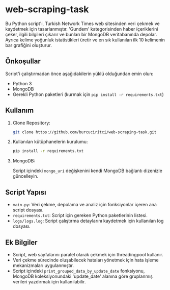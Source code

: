 # web-scraping-task

Bu Python script'i, Turkish Network Times web sitesinden veri çekmek ve kaydetmek için tasarlanmıştır. 'Gundem' kategorisinden haber içeriklerini çeker, ilgili bilgileri çıkarır ve bunları bir MongoDB veritabanında depolar. Ayrıca kelime yoğunluk istatistikleri üretir ve en sık kullanılan ilk 10 kelimenin bar grafiğini oluşturur.

## Önkoşullar

Script'i çalıştırmadan önce aşağıdakilerin yüklü olduğundan emin olun:

- Python 3
- MongoDB
- Gerekli Python paketleri (kurmak için `pip install -r requirements.txt`)

## Kullanım

1. Clone Repository:

    ```bash
    git clone https://github.com/burcuciritci/web-scraping-task.git
    ```

2. Kullanılan kütüphanelerin kurulumu:

    ```bash
    pip install -r requirements.txt
    ```

3. MongoDB:

    Script içindeki `mongo_uri` değişkenini kendi MongoDB bağlantı dizenizle güncelleyin.


## Script Yapısı

- `main.py`: Veri çekme, depolama ve analiz için fonksiyonlar içeren ana script dosyası.
- `requirements.txt`: Script için gereken Python paketlerinin listesi.
- `logs/logs.log`: Script çalıştırma detaylarını kaydetmek için kullanılan log dosyası.

## Ek Bilgiler

- Script, web sayfalarını paralel olarak çekmek için threadingpool kullanır.
- Veri çekme sürecinde oluşabilecek hataları yönetmek için hata işleme mekanizmaları uygulanmıştır.
- Script içindeki `print_grouped_data_by_update_date` fonksiyonu, MongoDB koleksiyonundaki 'update_date' alanına göre gruplanmış verileri yazdırmak için kullanılabilir.
